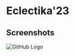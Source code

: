 # Eclectika'23

## Screenshots

![GitHub Logo](https://drive.google.com/file/d/1buzKyRNYIVklmC5TNKlduOZk0lRJLu1q/view?usp=drive_link)








